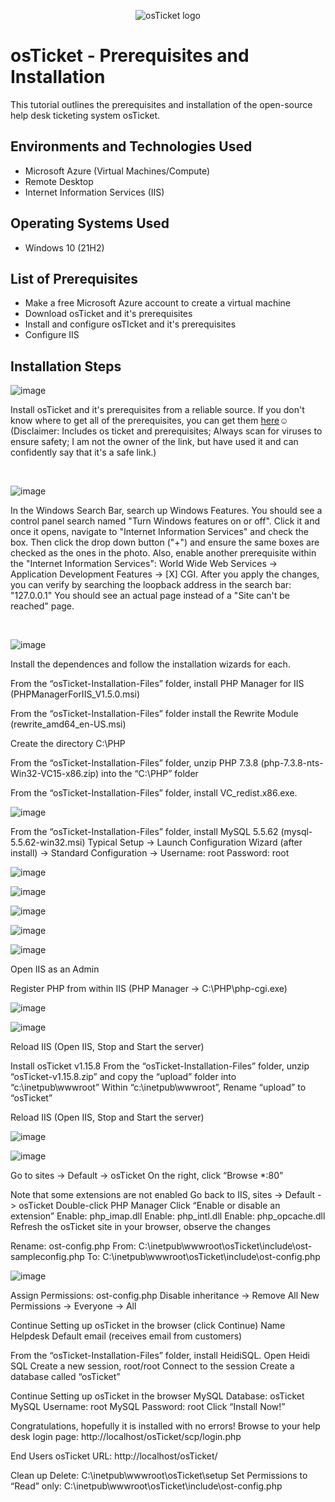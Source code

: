 <p align="center">
<img src="https://i.imgur.com/Clzj7Xs.png" alt="osTicket logo"/>
</p>

<h1>osTicket - Prerequisites and Installation</h1>
This tutorial outlines the prerequisites and installation of the open-source help desk ticketing system osTicket.<br />



<h2>Environments and Technologies Used</h2>

- Microsoft Azure (Virtual Machines/Compute)
- Remote Desktop
- Internet Information Services (IIS)

<h2>Operating Systems Used </h2>

- Windows 10</b> (21H2)

<h2>List of Prerequisites</h2>

- Make a free Microsoft Azure account to create a virtual machine
- Download osTicket and it's prerequisites 
- Install and configure osTIcket and it's prerequisites
- Configure IIS

<h2>Installation Steps</h2>


![image](https://github.com/user-attachments/assets/b85147ba-b2f4-4bc0-be53-c4a96ff858b0)

<p>
Install osTicket and it's prerequisites from a reliable source. If you don't know where to get all of the prerequisites, you can get them <a href="https://drive.usercontent.google.com/download? id=1b3RBkXTLNGXbibeMuAynkfzdBC1NnqaD&export=download&authuser=0">here</a>☺</h2> (Disclaimer: Includes os ticket and prerequisites; Always scan for viruses to ensure safety; I am not the owner of the link, but have used it and can confidently say that it's a safe link.)
</p>
<br />

![image](https://github.com/user-attachments/assets/438ff77d-8983-4588-b750-7a30562ac71f)

<p>
In the Windows Search Bar, search up Windows Features. You should see a control panel search named "Turn Windows features on or off". Click it and once it opens, navigate to "Internet Information Services" and check the box. Then click the drop down button ("+") and ensure the same boxes are checked as the ones in the photo. Also, enable another prerequisite within the "Internet Information Services": World Wide Web Services -> Application Development Features -> [X] CGI. After you apply the changes, you can verify by searching the loopback address in the search bar: "127.0.0.1" You should see an actual page instead of a "Site can't be reached" page.
</p>
<br />

![image](https://github.com/user-attachments/assets/5daa1349-836d-47f5-875e-a4839a9657b5)

<p>
Install the dependences and follow the installation wizards for each. 
  
From the “osTicket-Installation-Files” folder, install PHP Manager for IIS (PHPManagerForIIS_V1.5.0.msi)

From the “osTicket-Installation-Files” folder install the Rewrite Module (rewrite_amd64_en-US.msi)

Create the directory C:\PHP

From the “osTicket-Installation-Files” folder, unzip PHP 7.3.8 (php-7.3.8-nts-Win32-VC15-x86.zip) into the “C:\PHP” folder

From the “osTicket-Installation-Files” folder, install VC_redist.x86.exe.

![image](https://github.com/user-attachments/assets/34326578-278f-4fb6-87f5-fc00b068e974)

From the “osTicket-Installation-Files” folder, install MySQL 5.5.62 (mysql-5.5.62-win32.msi)
Typical Setup ->
Launch Configuration Wizard (after install) ->
Standard Configuration ->
Username: root 
Password: root

![image](https://github.com/user-attachments/assets/5fa6b201-c534-44e8-8445-1f27eb31b65c)

![image](https://github.com/user-attachments/assets/66b8875e-e7e5-49fa-9cba-25043b7c3782)

![image](https://github.com/user-attachments/assets/57fb77b8-406d-49e0-9943-971ffc7b5b66)

![image](https://github.com/user-attachments/assets/12ce466b-18be-4550-976a-262e453f62b2)

![image](https://github.com/user-attachments/assets/17fb605f-7c1c-4e86-b944-e785e6f59009)

Open IIS as an Admin

Register PHP from within IIS (PHP Manager -> C:\PHP\php-cgi.exe)

![image](https://github.com/user-attachments/assets/f9b8d1dc-848a-43ef-ad8e-2261e5fd9a76)

![image](https://github.com/user-attachments/assets/00e95b0d-e742-4703-96ac-83ae92d9efc8)

Reload IIS (Open IIS, Stop and Start the server)

Install osTicket v1.15.8
From the “osTicket-Installation-Files” folder, unzip “osTicket-v1.15.8.zip” and copy the “upload” folder into “c:\inetpub\wwwroot”
Within “c:\inetpub\wwwroot”, Rename “upload” to “osTicket”

Reload IIS (Open IIS, Stop and Start the server)

![image](https://github.com/user-attachments/assets/5e94f1bb-acc7-45fd-bb50-5ece765db251)

![image](https://github.com/user-attachments/assets/cf0f0d29-246b-4b01-a739-286e1677c2b5)

Go to sites -> Default -> osTicket
On the right, click “Browse *:80”

Note that some extensions are not enabled
Go back to IIS, sites -> Default -> osTicket
Double-click PHP Manager
Click “Enable or disable an extension”
Enable: php_imap.dll
Enable: php_intl.dll
Enable: php_opcache.dll
Refresh the osTicket site in your browser, observe the changes

Rename: ost-config.php
From: C:\inetpub\wwwroot\osTicket\include\ost-sampleconfig.php
To: C:\inetpub\wwwroot\osTicket\include\ost-config.php

![image](https://github.com/user-attachments/assets/be8e14fd-c412-4d4d-a340-933ed423e5f5)

Assign Permissions: ost-config.php
Disable inheritance -> Remove All
New Permissions -> Everyone -> All

Continue Setting up osTicket in the browser (click Continue)
Name Helpdesk
Default email (receives email from customers)

From the “osTicket-Installation-Files” folder, install HeidiSQL.
Open Heidi SQL
Create a new session, root/root
Connect to the session
Create a database called “osTicket”

Continue Setting up osTicket in the browser
MySQL Database: osTicket
MySQL Username: root
MySQL Password: root
Click “Install Now!”

Congratulations, hopefully it is installed with no errors!
Browse to your help desk login page: http://localhost/osTicket/scp/login.php

End Users osTicket URL:
http://localhost/osTicket/ 

Clean up
Delete: C:\inetpub\wwwroot\osTicket\setup
Set Permissions to “Read” only: C:\inetpub\wwwroot\osTicket\include\ost-config.php


</p>
<br />


